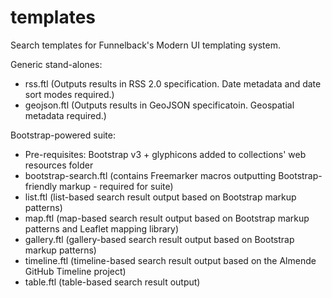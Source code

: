 templates
=========

Search templates for Funnelback's Modern UI templating system.

Generic stand-alones:
- rss.ftl (Outputs results in RSS 2.0 specification.  Date metadata and date sort modes required.)
- geojson.ftl (Outputs results in GeoJSON specificatoin.  Geospatial metadata required.)

Bootstrap-powered suite:
- Pre-requisites: Bootstrap v3 + glyphicons added to collections' web resources folder
- bootstrap-search.ftl (contains Freemarker macros outputting Bootstrap-friendly markup - required for suite)
- list.ftl (list-based search result output based on Bootstrap markup patterns)
- map.ftl (map-based search result output based on Bootstrap markup patterns and Leaflet mapping library)
- gallery.ftl (gallery-based search result output based on Bootstrap markup patterns)
- timeline.ftl (timeline-based search result output based on the Almende GitHub Timeline project)
- table.ftl (table-based search result output)
